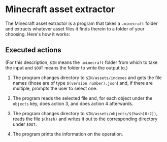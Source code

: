# Minecraft asset extractor
The Minecraft asset extractor is a program that takes a `.minecraft` folder and
extracts whatever asset files it finds therein to a folder of your choosing.
Here's how it works:

## Executed actions
(For this description, `$IN` means the `.minecraft` folder from which to take the
input and `$OUT` means the folder to write the output to.)

1. The program changes directory to `$IN/assets/indexes` and gets the file
names (those are of type `$(version number).json`) and, if there are multiple,
prompts the user to select one.

2. The program reads the selected file and, for each object under the `objects`
key, does action 3, and does action 4 afterwards.

3. The program changes directory to `$IN/assets/objects/$(hash[0:2])`, reads the
file `$(hash)` and writes it out to the corresponding directory under `$OUT`.

4. The program prints the information on the operation.
